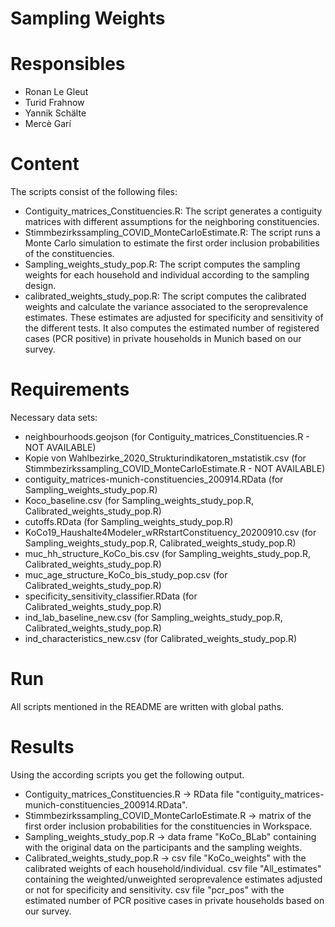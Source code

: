 # Sampling Weights

# Responsibles

* Ronan Le Gleut
* Turid Frahnow
* Yannik Schälte
* Mercè Garí

# Content

The scripts consist of the following files:

* Contiguity_matrices_Constituencies.R: The script generates a contiguity matrices with different assumptions for the neighboring constituencies.
* Stimmbezirkssampling_COVID_MonteCarloEstimate.R: The script runs a Monte Carlo simulation to estimate the first order inclusion probabilities of the constituencies.
* Sampling_weights_study_pop.R: The script computes the sampling weights for each household and individual according to the sampling design.
* calibrated_weights_study_pop.R: The script computes the calibrated weights and calculate the variance associated to the seroprevalence estimates. These estimates are adjusted for specificity and sensitivity of the different tests. It also computes the estimated number of registered cases (PCR positive) in private households in Munich based on our survey.


# Requirements

Necessary data sets: 

* neighbourhoods.geojson (for Contiguity_matrices_Constituencies.R - NOT AVAILABLE)
* Kopie von Wahlbezirke_2020_Strukturindikatoren_mstatistik.csv (for Stimmbezirkssampling_COVID_MonteCarloEstimate.R - NOT AVAILABLE)
* contiguity_matrices-munich-constituencies_200914.RData (for Sampling_weights_study_pop.R)
* Koco_baseline.csv (for Sampling_weights_study_pop.R, Calibrated_weights_study_pop.R)
* cutoffs.RData (for Sampling_weights_study_pop.R)
* KoCo19_Haushalte4Modeler_wRRstartConstituency_20200910.csv (for Sampling_weights_study_pop.R, Calibrated_weights_study_pop.R)
* muc_hh_structure_KoCo_bis.csv (for Sampling_weights_study_pop.R, Calibrated_weights_study_pop.R)
* muc_age_structure_KoCo_bis_study_pop.csv (for Calibrated_weights_study_pop.R)
* specificity_sensitivity_classifier.RData (for Calibrated_weights_study_pop.R)
* ind_lab_baseline_new.csv (for Sampling_weights_study_pop.R, Calibrated_weights_study_pop.R)
* ind_characteristics_new.csv (for Calibrated_weights_study_pop.R)


# Run

All scripts mentioned in the README are written with global paths.


# Results
Using the according scripts you get the following output.

* Contiguity_matrices_Constituencies.R -> RData file "contiguity_matrices-munich-constituencies_200914.RData".
* Stimmbezirkssampling_COVID_MonteCarloEstimate.R -> matrix of the first order inclusion probabilities for the constituencies in Workspace.
* Sampling_weights_study_pop.R -> data frame "KoCo_BLab" containing with the original data on the participants and the sampling weights.
* Calibrated_weights_study_pop.R -> csv file "KoCo_weights" with the calibrated weights of each household/individual. csv file "All_estimates" containing the weighted/unweighted seroprevalence estimates adjusted or not for specificity and sensitivity. csv file "pcr_pos" with the estimated number of PCR positive cases in private households based on our survey.

